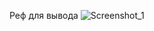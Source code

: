 Реф для вывода
![Screenshot_1](https://github.com/user-attachments/assets/32bf2702-2799-4176-af7b-115d054efdf1)
